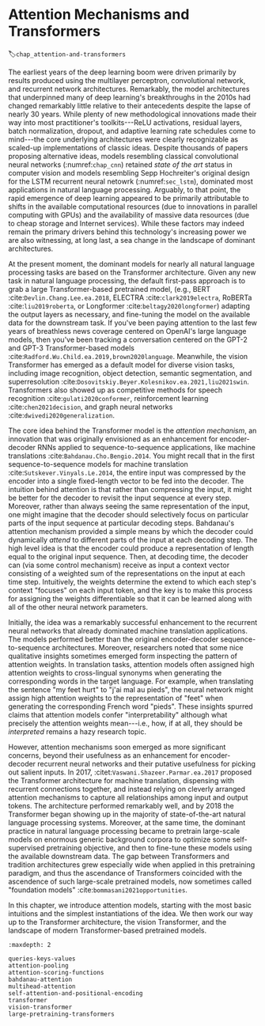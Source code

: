 # Attention Mechanisms and Transformers
:label:`chap_attention-and-transformers`


The earliest years of the deep learning boom were driven primarily
by results produced using the multilayer perceptron, 
convolutional network, and recurrent network architectures. 
Remarkably, the model architectures that underpinned 
many of deep learning's breakthroughs in the 2010s
had changed remarkably little relative to their
antecedents despite the lapse of nearly 30 years. 
While plenty of new methodological innovations 
made their way into most practitioner's toolkits---ReLU 
activations, residual layers, batch normalization, dropout, 
and adaptive learning rate schedules come to mind---the core
underlying architectures were clearly recognizable as 
scaled-up implementations of classic ideas.
Despite thousands of papers proposing alternative ideas,
models resembling classical convolutional neural networks (:numref:`chap_cnn`) 
retained *state of the art* status in computer vision
and models resembling Sepp Hochreiter's original design
for the LSTM recurrent neural netowrk (:numref:`sec_lstm`),
dominated most applications in natural language processing. 
Arguably, to that point, the rapid emergence of deep learning
appeared to be primarily attributable to shifts 
in the available computational resources 
(due to innovations in parallel computing with GPUs)
and the availability of massive data resources
(due to cheap storage and Internet services).
While these factors may indeed remain the primary drivers
behind this technology's increasing power
we are also witnessing, at long last, 
a sea change in the landscape of dominant architectures.

At the present moment, the dominant models 
for nearly all natural language processing tasks
are based on the Transformer architecture.
Given any new task in natural language processing, the default first-pass approach
is to grab a large Transformer-based pretrained model,
(e.g., BERT :cite:`Devlin.Chang.Lee.ea.2018`, ELECTRA :cite:`clark2019electra`, RoBERTa :cite:`liu2019roberta`, or Longformer :cite:`beltagy2020longformer`)
adapting the output layers as necessary, 
and fine-tuning the model on the available 
data for the downstream task. 
If you've been paying attention to the last few years
of breathless news coverage centered on OpenAI's
large language models, then you've been tracking a conversation 
centered on the GPT-2 and GPT-3 Transformer-based models :cite:`Radford.Wu.Child.ea.2019,brown2020language`.
Meanwhile, the vision Transformer has emerged 
as a default model for diverse vision tasks,
including image recognition, object detection,
semantic segmentation, and superresolution :cite:`Dosovitskiy.Beyer.Kolesnikov.ea.2021,liu2021swin`. 
Transformers also showed up as competitive methods 
for speech recognition :cite:`gulati2020conformer`,
reinforcement learning :cite:`chen2021decision`,
and graph neural networks :cite:`dwivedi2020generalization`.

The core idea behind the Transformer model is the *attention mechanism*,
an innovation that was originally envisioned as an enhancement 
for encoder-decoder RNNs applied to sequence-to-sequence applications,
like machine translations :cite:`Bahdanau.Cho.Bengio.2014`.
You might recall that in the first sequence-to-sequence models
for machine translation :cite:`Sutskever.Vinyals.Le.2014`,
the entire input was compressed by the encoder 
into a single fixed-length vector to be fed into the decoder. 
The intuition behind attention is that rather than compressing the input,
it might be better for the decoder to revisit the input sequence at every step.
Moreover, rather than always seeing the same representation of the input,
one might imagine that the decoder should selectively focus 
on particular parts of the input sequence at particular decoding steps. 
Bahdanau's attention mechanism provided a simple means 
by which the decoder could dynamically *attend* to different 
parts of the input at each decoding step. 
The high level idea is that the encoder could produce a representation
of length equal to the original input sequence. 
Then, at decoding time, the decoder can (via some control mechanism)
receive as input a context vector consisting of a weighted sum 
of the representations on the input at each time step. 
Intuitively, the weights determine the extend 
to which each step's context "focuses" on each input token,
and the key is to make this process 
for assigning the weights differentiable
so that it can be learned along with 
all of the other neural network parameters. 

Initially, the idea was a remarkably successful 
enhancement to the recurrent neural networks 
that already dominated machine translation applications.
The models performed better than the original
encoder-decoder sequence-to-sequence architectures.
Moreover, researchers noted that some nice qualitative insights
sometimes emerged form inspecting the pattern of attention weights.
In translation tasks, attention models 
often assigned high attention weights to cross-lingual synonyms
when generating the corresponding words in the target language. 
For example, when translating the sentence "my feet hurt"
to "j'ai mal au pieds", the neural network might assign
high attention weights to the representation of "feet"
when generating the corresponding French word "pieds".
These insights spurred claims that attention models confer "interpretability"
although what precisely the attention weights mean---i.e.,
how, if at all, they should be *interpreted* remains a hazy research topic.

However, attention mechanisms soon emerged as more significant concerns,
beyond their usefulness as an enhancement for encoder-decoder recurrent neural networks
and their putative usefulness for picking out salient inputs. 
In 2017, :citet:`Vaswani.Shazeer.Parmar.ea.2017` proposed 
the Transformer architecture for machine translation, 
dispensing with recurrent connections together,
and instead relying on cleverly arranged attention mechanisms
to capture all relationships among input and output tokens. 
The architecture performed remarkably well, 
and by 2018 the Transformer began showing up
in the majority of state-of-the-art natural language processing systems. 
Moreover, at the same time, the dominant practice in natural language processing
became to pretrain large-scale models 
on enormous generic background corpora
to optimize some self-supervised pretraining objective,
and then to fine-tune these models 
using the available downstream data. 
The gap between Transformers and tradition architectures
grew especially wide when applied in this pretraining paradigm,
and thus the ascendance of Transformers coincided 
with the ascendence of such large-scale pretrained models,
now sometimes called "foundation models" :cite:`bommasani2021opportunities`.


In this chapter, we introduce attention models, 
starting with the most basic intuitions 
and the simplest instantiations of the idea.
We then work our way up to the Transformer architecture, 
the vision Transformer, and the landscape 
of modern Transformer-based pretrained models.

```toc
:maxdepth: 2

queries-keys-values
attention-pooling
attention-scoring-functions
bahdanau-attention
multihead-attention
self-attention-and-positional-encoding
transformer
vision-transformer
large-pretraining-transformers
```

